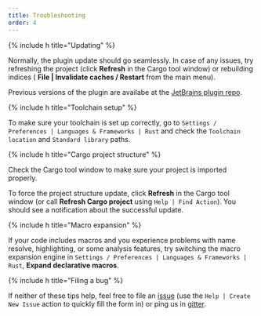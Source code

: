 ```yaml
---
title: Troubleshooting
order: 4
---
```


{% include h title="Updating" %}

Normally, the plugin update should go seamlessly. In case of any issues,
 try refreshing the project (click **Refresh** in the Cargo tool window) or rebuilding indices (
**File | Invalidate caches / Restart** from the main menu).
 
Previous versions of the plugin are availabe at the
[JetBrains plugin repo](https://plugins.jetbrains.com/plugin/8182).


{% include h title="Toolchain setup" %}

To make sure your toolchain is set up correctly, 
go to `Settings / Preferences | Languages & Frameworks | Rust` and check the `Toolchain location` 
and `Standard library` paths.


{% include h title="Cargo project structure" %}

Check the Cargo tool window to make sure your project is imported properly. 

To force the project structure update, click **Refresh** in the Cargo tool window 
(or call **Refresh Cargo project** using `Help | Find Action`).
 You should see a notification about the successful update.


{% include h title="Macro expansion" %}

If your code includes macros and you experience problems with name resolve, highlighting, or some analysis features,
 try switching the macro expansion engine in `Settings / Preferences | Languages & Frameworks | Rust`, 
 **Expand declarative macros**. 


{% include h title="Filing a bug" %}

If neither of these tips help, feel free to file an [issue] 
(use the `Help | Create New Issue` action to quickly fill the form in) or ping us in [gitter].


[issue]: https://github.com/intellij-rust/intellij-rust/issues
[gitter]: https://gitter.im/intellij-rust/intellij-rust
